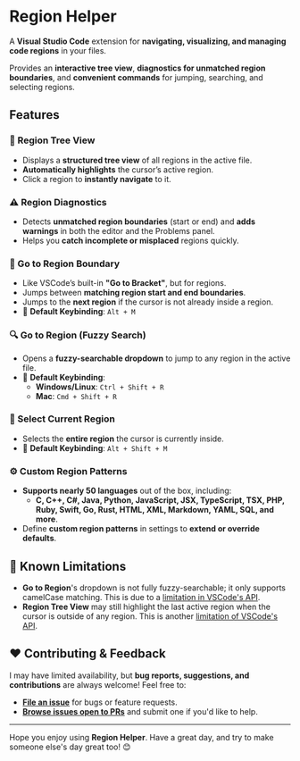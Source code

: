 # Region Helper

<!-- [![VSCode Marketplace](https://img.shields.io/visual-studio-marketplace/v/AlyThobani.region-helper?label=VSCode%20Marketplace)](https://marketplace.visualstudio.com/items?itemName=AlyThobani.region-helper) -->

A <!-- [Visual Studio Code](https://marketplace.visualstudio.com/region-helper) --> **Visual Studio Code** extension for **navigating, visualizing, and managing code regions** in your files.  

Provides an **interactive tree view**, **diagnostics for unmatched region boundaries**, and **convenient commands** for jumping, searching, and selecting regions.

## Features

### 📂 Region Tree View

- Displays a **structured tree view** of all regions in the active file.
- **Automatically highlights** the cursor’s active region.
- Click a region to **instantly navigate** to it.

### ⚠️ Region Diagnostics

- Detects **unmatched region boundaries** (start or end) and **adds warnings** in both the editor and the Problems panel.
- Helps you **catch incomplete or misplaced** regions quickly.

### 🐇 Go to Region Boundary

- Like VSCode’s built-in **"Go to Bracket"**, but for regions.
- Jumps between **matching region start and end boundaries**.
- Jumps to the **next region** if the cursor is not already inside a region.
- 📌 **Default Keybinding**: `Alt + M`

### 🔍 Go to Region (Fuzzy Search)

- Opens a **fuzzy-searchable dropdown** to jump to any region in the active file.
- 📌 **Default Keybinding**:
  - **Windows/Linux**: `Ctrl + Shift + R`
  - **Mac**: `Cmd + Shift + R`

### 🎯 Select Current Region

- Selects the **entire region** the cursor is currently inside.
- 📌 **Default Keybinding**: `Alt + Shift + M`

### ⚙️ Custom Region Patterns

- **Supports nearly 50 languages** out of the box, including:
  - **C, C++, C#, Java, Python, JavaScript, JSX, TypeScript, TSX, PHP, Ruby, Swift, Go, Rust, HTML, XML, Markdown, YAML, SQL, and more**.
- Define **custom region patterns** in settings to **extend or override defaults**.

<!-- ## 🚀 Installation

1. **[Download Region Helper](https://marketplace.visualstudio.com/region-helper)** from the VSCode Marketplace.
2. **Reload VSCode** after installation.
3. **Enjoy faster region navigation** and better code organization! -->

## 🚧 Known Limitations

- **Go to Region**'s dropdown is not fully fuzzy-searchable; it only supports camelCase matching. This is due to a [limitation in VSCode's API](https://github.com/microsoft/vscode/issues/34088#issuecomment-328734452).
- **Region Tree View** may still highlight the last active region when the cursor is outside of any region. This is another [limitation of VSCode's API](https://github.com/microsoft/vscode/issues/48754).

## ❤️ Contributing & Feedback

I may have limited availability, but **bug reports, suggestions, and contributions** are always welcome! Feel free to:

- **[File an issue](https://github.com/alythobani/vscode-region-helper/issues/new/choose)** for bugs or feature requests.
- **[Browse issues open to PRs](https://github.com/alythobani/vscode-region-helper/issues?q=state%3Aopen%20label%3A%22accepting%20PRs%22)** and submit one if you'd like to help.
<!-- - **[Leave a review](https://marketplace.visualstudio.com/items?itemName=alythobani.region-helper&ssr=false#review-details)** on the VSCode Marketplace. -->

---

Hope you enjoy using **Region Helper**. Have a great day, and try to make someone else's day great too! 😊
